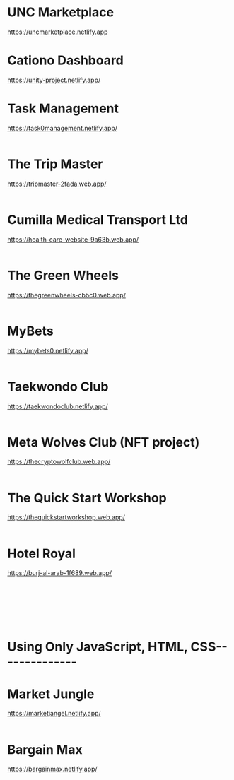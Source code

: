 # UNC Marketplace<br/>
https://uncmarketplace.netlify.app
<br/>
# Cationo Dashboard<br/>
https://unity-project.netlify.app/ 
<br/>
# Task Management<br/>
https://task0management.netlify.app/<br/>
<br/>
# The Trip Master<br/>
https://tripmaster-2fada.web.app/<br/>
<br/>

# Cumilla Medical Transport Ltd<br/>
https://health-care-website-9a63b.web.app/<br/>
<br/>
# The Green Wheels<br/>
https://thegreenwheels-cbbc0.web.app/<br/>
<br/>
# MyBets<br/>
https://mybets0.netlify.app/<br/>
<br/>
# Taekwondo Club<br/>
https://taekwondoclub.netlify.app/<br/>
<br/>
# Meta Wolves Club (NFT project) <br/>
https://thecryptowolfclub.web.app/<br/>
<br/>
# The Quick Start Workshop<br/>
https://thequickstartworkshop.web.app/<br/>
<br/>
# Hotel Royal<br/>
https://burj-al-arab-1f689.web.app/<br/>
<br/><br/><br/><br/><br/><br/>

# Using Only JavaScript, HTML, CSS--------------
# Market Jungle<br/>
https://marketjangel.netlify.app/<br/>
<br/>
# Bargain Max<br/>
https://bargainmax.netlify.app/<br/>
